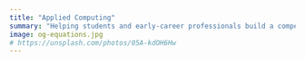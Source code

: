 ```yaml
---
title: "Applied Computing"
summary: "Helping students and early-career professionals build a competitive technical portfolio—for this AI-first era."
image: og-equations.jpg
# https://unsplash.com/photos/05A-kdOH6Hw
---
```


